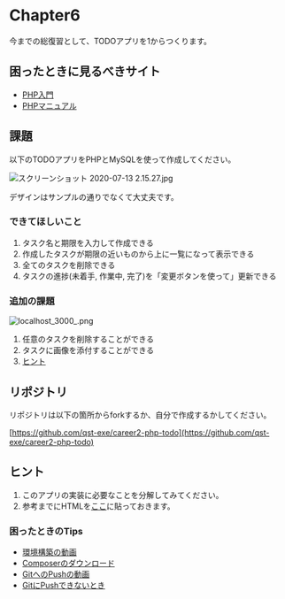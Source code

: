 # Chapter6

今までの総復習として、TODOアプリを1からつくります。

## 困ったときに見るべきサイト

- [PHP入門](https://www.javadrive.jp/php/)
- [PHPマニュアル](https://www.php.net/manual/ja/index.php)

## 課題

以下のTODOアプリをPHPとMySQLを使って作成してください。

![スクリーンショット 2020-07-13 2.15.27.jpg](https://qiita-image-store.s3.ap-northeast-1.amazonaws.com/0/36927/fafe9e39-16b5-c872-d281-099d1c5cf2e0.jpeg "スクリーンショット 2020-07-13 2.15.27.jpg")

デザインはサンプルの通りでなくて大丈夫です。

### できてほしいこと

1. タスク名と期限を入力して作成できる
1. 作成したタスクが期限の近いものから上に一覧になって表示できる
1. 全てのタスクを削除できる
1. タスクの進捗(未着手, 作業中, 完了)を「変更ボタンを使って」更新できる

### 追加の課題

![localhost_3000_.png](https://qiita-image-store.s3.ap-northeast-1.amazonaws.com/0/36927/61f2a570-7f36-e473-601e-eaf09f7a5936.png "localhost_3000_.png")

1. 任意のタスクを削除することができる
1. タスクに画像を添付することができる
  1. [ヒント](https://qiita.com/icelandnono/items/b6b3c06124d273f28673)

## リポジトリ

リポジトリは以下の箇所からforkするか、自分で作成するかしてください。

[https://github.com/qst-exe/career2-php-todo](https://github.com/qst-exe/career2-php-todo)


## ヒント

1. このアプリの実装に必要なことを分解してみてください。
1. 参考までにHTMLを[ここ](https://raw.githubusercontent.com/qst-exe/career2-php/master/chapter6/sample.html)に貼っておきます。

### 困ったときのTips

- [環境構築の動画](https://youtu.be/XwtassK4Q4I)
- [Composerのダウンロード](https://youtu.be/tdFiUL4o_5g)
- [GitへのPushの動画](https://youtu.be/NNjIwnCVsCg)
- [GitにPushできないとき](https://wak-tech.com/archives/933)
